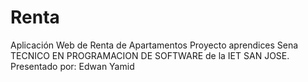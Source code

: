 # Renta
Aplicación Web de Renta de Apartamentos Proyecto aprendices Sena TECNICO EN PROGRAMACION DE SOFTWARE de la IET SAN JOSE.
Presentado por: Edwan Yamid
